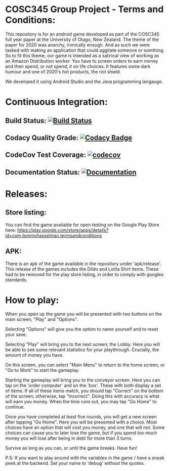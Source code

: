 # COSC345 Group Project - Terms and Conditions:
This repository is for an android game developed as part of the COSC345 full year paper at the University of Otago, New Zealand. The theme of the paper for 2020 was anarchy, ironically enough. And as such we were tasked with making an application that could aggitate someone or somthing. So to fit this theme, our game is intended as a satirical view of working as an Amazon Distribution worker. You have to screen orders to earn money and then spend, or not spend, it on life choices. It features some dark humour and one of 2020's hot products, the riot shield.

We developed it using Android Studio and the Java programming langauge.

# Continuous Integration:

## Build Status: [![Build Status](https://travis-ci.org/RedSoutherly/tac.svg?branch=master)](https://travis-ci.org/RedSoutherly/tac)

## Codacy Quality Grade: [![Codacy Badge](https://api.codacy.com/project/badge/Grade/33aa73ec0a97462e9209fe6ef4c94abf)](https://app.codacy.com/manual/RedSoutherly/tac?utm_source=github.com&utm_medium=referral&utm_content=RedSoutherly/tac&utm_campaign=Badge_Grade_Dashboard)

## CodeCov Test Coverage: [![codecov](https://codecov.io/gh/RedSoutherly/tac/branch/master/graph/badge.svg)](https://codecov.io/gh/RedSoutherly/tac)

## Documentation Status: [![Documentation](https://codedocs.xyz/RedSoutherly/tac.svg)](https://codedocs.xyz/RedSoutherly/tac/annotated.html)

# Releases:

## Store listing:
You can find the game available for open testing on the Google Play Store here: https://play.google.com/store/apps/details?id=com.tommyhasselman.termsandconditions

## APK:
There is an apk of the game available in the repository under 'apk/release'. This release of the games includes the Dildo and Lolita Shirt items. These had to be removed for the play store listing, in order to comply with googles standards.

# How to play:
When you open up the game you will be presented with two buttons on the main screen; "Play" and "Options".

Selecting "Options" will give you the option to name yourself and to reset your save.

Selecting "Play" will bring you to the next screen; the Lobby. Here you will be able to see some relevant statistics for your playthrough. Crucially, the amount of money you have.

On this screen, you can select "Main Menu" to return to the home screen, or "Go to Work" to start the gameplay.

Starting the gameplay will bring you to the conveyor screen. Here you can tap on the 'order computer' and on the 'box'. These with both display a set of items. If all of these items match, you should tap "Correct" on the bottom of the screen; otherwise, tap "Incorrect". Doing this with accuracy is what will earn you money. When the time runs out, you may tap "Go Home" to continue.

Once you have completed at least five rounds, you will get a new screen after tapping "Go Home". Here you will be presented with a choice. Most choices have an option that will cost you money, and one that will not. Some choices can cause you to later lose the game, but if you spend too much money you will lose after being in debt for more than 3 turns.

Survive as long as you can, or until the game breaks. Have fun!

P.S: If you want to play around with the variables in the game / have a sneak peek at the backend. Set your name to 'debug' without the quotes.


